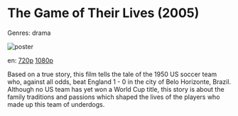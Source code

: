 # The Game of Their Lives (2005)

Genres: drama

![poster](http://image.tmdb.org/t/p/w500/yBhH7PxoH0uCs01sZnwCnVIIeVw.jpg)

en:
  [720p](magnet:?xt=urn:btih:435F1FCC19EFCF2A335883C65B94E2327DD707A1&tr=udp://glotorrents.pw:6969/announce&tr=udp://tracker.opentrackr.org:1337/announce&tr=udp://torrent.gresille.org:80/announce&tr=udp://tracker.openbittorrent.com:80&tr=udp://tracker.coppersurfer.tk:6969&tr=udp://tracker.leechers-paradise.org:6969&tr=udp://p4p.arenabg.ch:1337&tr=udp://tracker.internetwarriors.net:1337)
  [1080p](magnet:?xt=urn:btih:DB6A4DB38EC36389FCC257316D484A29B400C134&tr=udp://glotorrents.pw:6969/announce&tr=udp://tracker.opentrackr.org:1337/announce&tr=udp://torrent.gresille.org:80/announce&tr=udp://tracker.openbittorrent.com:80&tr=udp://tracker.coppersurfer.tk:6969&tr=udp://tracker.leechers-paradise.org:6969&tr=udp://p4p.arenabg.ch:1337&tr=udp://tracker.internetwarriors.net:1337)
  


Based on a true story, this film tells the tale of the 1950 US soccer team who, against all odds, beat England 1 - 0 in the city of Belo Horizonte, Brazil. Although no US team has yet won a World Cup title, this story is about the family traditions and passions which shaped the lives of the players who made up this team of underdogs.